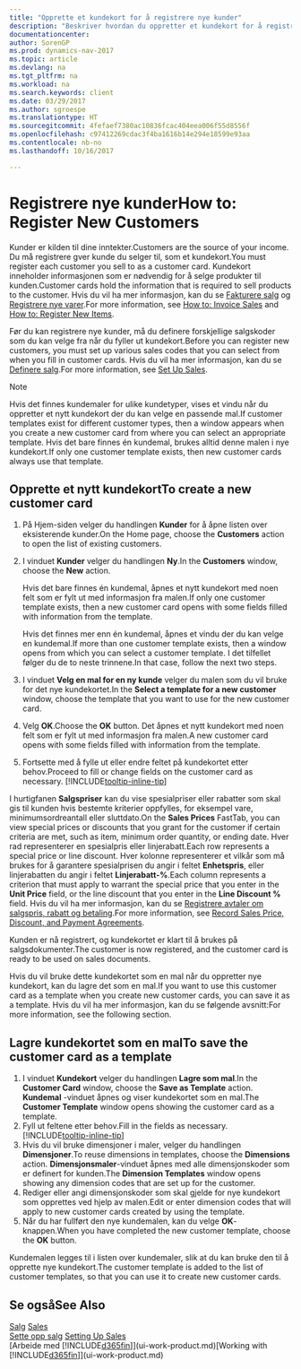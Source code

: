 ```yaml
---
title: "Opprette et kundekort for å registrere nye kunder"
description: "Beskriver hvordan du oppretter et kundekort for å registrere informasjon om hver nye kunde eller klient du selger til."
documentationcenter: 
author: SorenGP
ms.prod: dynamics-nav-2017
ms.topic: article
ms.devlang: na
ms.tgt_pltfrm: na
ms.workload: na
ms.search.keywords: client
ms.date: 03/29/2017
ms.author: sgroespe
ms.translationtype: HT
ms.sourcegitcommit: 4fefaef7380ac10836fcac404eea006f55d8556f
ms.openlocfilehash: c97412269cdac3f4ba1616b14e294e18599e93aa
ms.contentlocale: nb-no
ms.lasthandoff: 10/16/2017

---
```

# <a name="how-to-register-new-customers"></a><span data-ttu-id="e52c9-103">Registrere nye kunder</span><span class="sxs-lookup"><span data-stu-id="e52c9-103">How to: Register New Customers</span></span>
<span data-ttu-id="e52c9-104">Kunder er kilden til dine inntekter.</span><span class="sxs-lookup"><span data-stu-id="e52c9-104">Customers are the source of your income.</span></span> <span data-ttu-id="e52c9-105">Du må registrere gver kunde du selger til, som et kundekort.</span><span class="sxs-lookup"><span data-stu-id="e52c9-105">You must register each customer you sell to as a customer card.</span></span> <span data-ttu-id="e52c9-106">Kundekort inneholder informasjonen som er nødvendig for å selge produkter til kunden.</span><span class="sxs-lookup"><span data-stu-id="e52c9-106">Customer cards hold the information that is required to sell products to the customer.</span></span> <span data-ttu-id="e52c9-107">Hvis du vil ha mer informasjon, kan du se [Fakturere salg](sales-how-invoice-sales.md) og [Registrere nye varer](inventory-how-register-new-items.md).</span><span class="sxs-lookup"><span data-stu-id="e52c9-107">For more information, see [How to: Invoice Sales](sales-how-invoice-sales.md) and [How to: Register New Items](inventory-how-register-new-items.md).</span></span>  

<span data-ttu-id="e52c9-108">Før du kan registrere nye kunder, må du definere forskjellige salgskoder som du kan velge fra når du fyller ut kundekort.</span><span class="sxs-lookup"><span data-stu-id="e52c9-108">Before you can register new customers, you must set up various sales codes that you can select from when you fill in customer cards.</span></span> <span data-ttu-id="e52c9-109">Hvis du vil ha mer informasjon, kan du se [Definere salg](sales-setup-sales.md).</span><span class="sxs-lookup"><span data-stu-id="e52c9-109">For more information, see [Set Up Sales](sales-setup-sales.md).</span></span>

> [!NOTE]  
>   <span data-ttu-id="e52c9-110">Hvis det finnes kundemaler for ulike kundetyper, vises et vindu når du oppretter et nytt kundekort der du kan velge en passende mal.</span><span class="sxs-lookup"><span data-stu-id="e52c9-110">If customer templates exist for different customer types, then a window appears when you create a new customer card from where you can select an appropriate template.</span></span> <span data-ttu-id="e52c9-111">Hvis det bare finnes én kundemal, brukes alltid denne malen i nye kundekort.</span><span class="sxs-lookup"><span data-stu-id="e52c9-111">If only one customer template exists, then new customer cards always use that template.</span></span>

## <a name="to-create-a-new-customer-card"></a><span data-ttu-id="e52c9-112">Opprette et nytt kundekort</span><span class="sxs-lookup"><span data-stu-id="e52c9-112">To create a new customer card</span></span>
1. <span data-ttu-id="e52c9-113">På Hjem-siden velger du handlingen **Kunder** for å åpne listen over eksisterende kunder.</span><span class="sxs-lookup"><span data-stu-id="e52c9-113">On the Home page, choose the **Customers** action to open the list of existing customers.</span></span>  
2. <span data-ttu-id="e52c9-114">I vinduet **Kunder** velger du handlingen **Ny**.</span><span class="sxs-lookup"><span data-stu-id="e52c9-114">In the **Customers** window, choose the **New** action.</span></span>

    <span data-ttu-id="e52c9-115">Hvis det bare finnes én kundemal, åpnes et nytt kundekort med noen felt som er fylt ut med informasjon fra malen.</span><span class="sxs-lookup"><span data-stu-id="e52c9-115">If only one customer template exists, then a new customer card opens with some fields filled with information from the template.</span></span>

    <span data-ttu-id="e52c9-116">Hvis det finnes mer enn én kundemal, åpnes et vindu der du kan velge en kundemal.</span><span class="sxs-lookup"><span data-stu-id="e52c9-116">If more than one customer template exists, then a window opens from which you can select a customer template.</span></span> <span data-ttu-id="e52c9-117">I det tilfellet følger du de to neste trinnene.</span><span class="sxs-lookup"><span data-stu-id="e52c9-117">In that case, follow the next two steps.</span></span>
3. <span data-ttu-id="e52c9-118">I vinduet **Velg en mal for en ny kunde** velger du malen som du vil bruke for det nye kundekortet.</span><span class="sxs-lookup"><span data-stu-id="e52c9-118">In the **Select a template for a new customer** window, choose the template that you want to use for the new customer card.</span></span>
4. <span data-ttu-id="e52c9-119">Velg **OK**.</span><span class="sxs-lookup"><span data-stu-id="e52c9-119">Choose the **OK** button.</span></span> <span data-ttu-id="e52c9-120">Det åpnes et nytt kundekort med noen felt som er fylt ut med informasjon fra malen.</span><span class="sxs-lookup"><span data-stu-id="e52c9-120">A new customer card opens with some fields filled with information from the template.</span></span>  
5. <span data-ttu-id="e52c9-121">Fortsette med å fylle ut eller endre feltet på kundekortet etter behov.</span><span class="sxs-lookup"><span data-stu-id="e52c9-121">Proceed to fill or change fields on the customer card as necessary.</span></span> [!INCLUDE[tooltip-inline-tip](includes/tooltip-inline-tip_md.md)]

<span data-ttu-id="e52c9-122">I hurtigfanen **Salgspriser** kan du vise spesialpriser eller rabatter som skal gis til kunden hvis bestemte kriterier oppfylles, for eksempel vare, minimumsordreantall eller sluttdato.</span><span class="sxs-lookup"><span data-stu-id="e52c9-122">On the **Sales Prices** FastTab, you can view special prices or discounts that you grant for the customer if certain criteria are met, such as item, minimum order quantity, or ending date.</span></span> <span data-ttu-id="e52c9-123">Hver rad representerer en spesialpris eller linjerabatt.</span><span class="sxs-lookup"><span data-stu-id="e52c9-123">Each row represents a special price or line discount.</span></span> <span data-ttu-id="e52c9-124">Hver kolonne representerer et vilkår som må brukes for å garantere spesialprisen du angir i feltet **Enhetspris**, eller linjerabatten du angir i feltet **Linjerabatt-%**.</span><span class="sxs-lookup"><span data-stu-id="e52c9-124">Each column represents a criterion that must apply to warrant the special price that you enter in the **Unit Price** field, or the line discount that you enter in the **Line Discount %** field.</span></span> <span data-ttu-id="e52c9-125">Hvis du vil ha mer informasjon, kan du se [Registrere avtaler om salgspris, rabatt og betaling](sales-how-record-sales-price-discount-payment-agreements.md).</span><span class="sxs-lookup"><span data-stu-id="e52c9-125">For more information, see [Record Sales Price, Discount, and Payment Agreements](sales-how-record-sales-price-discount-payment-agreements.md).</span></span>

<span data-ttu-id="e52c9-126">Kunden er nå registrert, og kundekortet er klart til å brukes på salgsdokumenter.</span><span class="sxs-lookup"><span data-stu-id="e52c9-126">The customer is now registered, and the customer card is ready to be used on sales documents.</span></span>

<span data-ttu-id="e52c9-127">Hvis du vil bruke dette kundekortet som en mal når du oppretter nye kundekort, kan du lagre det som en mal.</span><span class="sxs-lookup"><span data-stu-id="e52c9-127">If you want to use this customer card as a template when you create new customer cards, you can save it as a template.</span></span> <span data-ttu-id="e52c9-128">Hvis du vil ha mer informasjon, kan du se følgende avsnitt:</span><span class="sxs-lookup"><span data-stu-id="e52c9-128">For more information, see the following section.</span></span>

## <a name="to-save-the-customer-card-as-a-template"></a><span data-ttu-id="e52c9-129">Lagre kundekortet som en mal</span><span class="sxs-lookup"><span data-stu-id="e52c9-129">To save the customer card as a template</span></span>
1. <span data-ttu-id="e52c9-130">I vinduet **Kundekort** velger du handlingen **Lagre som mal**.</span><span class="sxs-lookup"><span data-stu-id="e52c9-130">In the **Customer Card** window, choose the **Save as Template** action.</span></span> <span data-ttu-id="e52c9-131">**Kundemal**  -vinduet åpnes og viser kundekortet som en mal.</span><span class="sxs-lookup"><span data-stu-id="e52c9-131">The **Customer Template** window opens showing the customer card as a template.</span></span>
2. <span data-ttu-id="e52c9-132">Fyll ut feltene etter behov.</span><span class="sxs-lookup"><span data-stu-id="e52c9-132">Fill in the fields as necessary.</span></span> [!INCLUDE[tooltip-inline-tip](includes/tooltip-inline-tip_md.md)]
3. <span data-ttu-id="e52c9-133">Hvis du vil bruke dimensjoner i maler, velger du handlingen **Dimensjoner**.</span><span class="sxs-lookup"><span data-stu-id="e52c9-133">To reuse dimensions in templates, choose the **Dimensions** action.</span></span> <span data-ttu-id="e52c9-134">**Dimensjonsmaler**-vinduet åpnes med alle dimensjonskoder som er definert for kunden.</span><span class="sxs-lookup"><span data-stu-id="e52c9-134">The **Dimension Templates** window opens showing any dimension codes that are set up for the customer.</span></span>
4. <span data-ttu-id="e52c9-135">Rediger eller angi dimensjonskoder som skal gjelde for nye kundekort som opprettes ved hjelp av malen.</span><span class="sxs-lookup"><span data-stu-id="e52c9-135">Edit or enter dimension codes that will apply to new customer cards created by using the template.</span></span>  
5. <span data-ttu-id="e52c9-136">Når du har fullført den nye kundemalen, kan du velge **OK**-knappen.</span><span class="sxs-lookup"><span data-stu-id="e52c9-136">When you have completed the new customer template, choose the **OK** button.</span></span>

<span data-ttu-id="e52c9-137">Kundemalen legges til i listen over kundemaler, slik at du kan bruke den til å opprette nye kundekort.</span><span class="sxs-lookup"><span data-stu-id="e52c9-137">The customer template is added to the list of customer templates, so that you can use it to create new customer cards.</span></span>

## <a name="see-also"></a><span data-ttu-id="e52c9-138">Se også</span><span class="sxs-lookup"><span data-stu-id="e52c9-138">See Also</span></span>
<span data-ttu-id="e52c9-139">[Salg](sales-manage-sales.md)  </span><span class="sxs-lookup"><span data-stu-id="e52c9-139">[Sales](sales-manage-sales.md)  </span></span>  
<span data-ttu-id="e52c9-140">[Sette opp salg](sales-setup-sales.md)  </span><span class="sxs-lookup"><span data-stu-id="e52c9-140">[Setting Up Sales](sales-setup-sales.md)  </span></span>  
<span data-ttu-id="e52c9-141">[Arbeide med [!INCLUDE[d365fin](includes/d365fin_md.md)]](ui-work-product.md)</span><span class="sxs-lookup"><span data-stu-id="e52c9-141">[Working with [!INCLUDE[d365fin](includes/d365fin_md.md)]](ui-work-product.md)</span></span>

